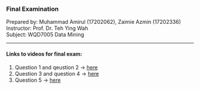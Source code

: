 ### Final Examination

Prepared by: Muhammad Amirul (17202062), Zaimie Azmin (17202336)<br>
Instructor: Prof. Dr. Teh Ying Wah<br>
Subject: WQD7005 Data Mining<br>

-------------------------------
#### Links to videos for final exam:
1. Question 1 and qeustion 2 -> <a href="#">here</a>
2. Question 3 and question 4 -> <a href="#">here</a>
3. Question 5 -> <a href="#">here</a>
